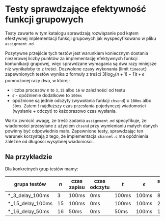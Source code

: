 # Testy sprawdzające efektywność funkcji grupowych

Testy zawarte w tym katalogu sprawdzają rozwiązanie pod kątem efektywnej implementacji funkcji grupowych
jak wyspecyfikowano w pliku `assignment.md`.

Pozytywne przejście tych testów
jest warunkiem koniecznym dostania niezerowej liczby punktów za implementację efektywnych funkcji komunikacji grupowej,
więc sprawdzane wymagania są dwa razy mniejsze niż wynikałoby to z treści.
Dozwolone czasy wykonania (limit `timeout`) zapewnionych testów wynika
z formuły z treści $3\left \lceil\log_2(n+1)-1 \right \rceil t+\epsilon$ pomnożonej razy dwa,
w której:

- liczba procesów $n$ to `3,15` albo `16` w zależności od testu
- $\epsilon$ - opóźnienie dodatkowe to `100ms`
- opóźnione są jednie odczyty (wywołania funkcji `chsend`) o `100ms` albo `50ms`.
  Zatem $t$ najdłuższy czas przesłania pojedynczej wiadomości (wysłanie + odczyt)
  to każdorazowo czas wysłania.

Warto zwrócić uwagę, że treść zadania `assignment.md` specyfikuje, że
wiadomości przesyłane z użyciem `chsend` przy wymienianiu małych danych powinny być odpowiednio małe.
Zapewnione testy, sprawdzając ten warunek korzystają z tego,
że implementacja `channel.c` ma opóźnienia zależne od długości wysyłanej wiadomości.

## Na przykładzie

Dla konkretnych grup testów mamy:

| grupa testów     | $n$ | czas zapisu | czas odczytu | $t$   | $\epsilon$ | sumaryczny czas |
| ---------------- | --- | ----------- | ------------ | ----- | ---------- | --------------- |
| *_3_delay_100ms  | 3   | 100ms       | 0ms          | 100ms | 100ms      | 800ms           |
| *_15_delay_100ms | 15  | 100ms       | 0ms          | 100ms | 100ms      | 2000ms          |
| *_16_delay_50ms  | 16  | 50ms        | 0ms          | 50ms  | 100ms      | 1400ms           |
